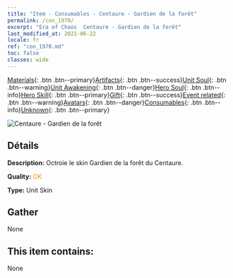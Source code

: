 ```yaml
---
title: "Item - Consumables - Centaure - Gardien de la forêt"
permalink: /con_1978/
excerpt: "Era of Chaos  Centaure - Gardien de la forêt"
last_modified_at: 2021-06-22
locale: fr
ref: "con_1978.md"
toc: false
classes: wide
---
```

 [Materials](/ItemsFR/){: .btn .btn--primary}[Artifacts](/ItemsFR/Artifacts/){: .btn .btn--success}[Unit Soul](/ItemsFR/UnitSoul/){: .btn .btn--warning}[Unit Awakening](/ItemsFR/UnitAwakening/){: .btn .btn--danger}[Hero Soul](/ItemsFR/HeroSoul/){: .btn .btn--info}[Hero Skill](/ItemsFR/HeroSkill/){: .btn .btn--primary}[Gift](/ItemsFR/Gift/){: .btn .btn--success}[Event related](/ItemsFR/Events/){: .btn .btn--warning}[Avatars](/ItemsFR/Avatars/){: .btn .btn--danger}[Consumables](/ItemsFR/Consumables/){: .btn .btn--info}[Unknown](/ItemsFR/Unknown/){: .btn .btn--primary}

 ![Centaure - Gardien de la forêt](/images/u/ti_banrenmapifu.jpg)

## Détails
 **Description:** Octroie le skin Gardien de la forêt du Centaure.

 **Quality:** <span style="color: #FF8C00">OK</span>

 **Type:** Unit Skin

## Gather

  None

## This item contains:

  None

